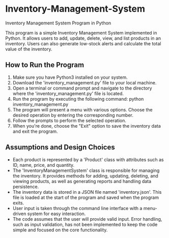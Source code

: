 # Inventory-Management-System
Inventory Management System Program in Python 


This program is a simple Inventory Management System implemented in Python. It allows users to add, update, delete, view, and list products in an inventory. Users can also generate low-stock alerts and calculate the total value of the inventory.

## How to Run the Program
1. Make sure you have Python3 installed on your system.
2. Download the 'inventory_management.py' file to your local machine.
3. Open a terminal or command prompt and navigate to the directory where the 'inventory_management.py' file is located.
4. Run the program by executing the following command:
python inventory_management.py
5. The program will present a menu with various options. Choose the desired operation by entering the corresponding number.
6. Follow the prompts to perform the selected operation.
7. When you're done, choose the "Exit" option to save the inventory data and exit the program.

## Assumptions and Design Choices
- Each product is represented by a 'Product' class with attributes such as ID, name, price, and quantity.
- The 'InventoryManagementSystem' class is responsible for managing the inventory. It provides methods for adding, updating, deleting, and viewing products, as well as generating reports and handling data persistence.
- The inventory data is stored in a JSON file named 'inventory.json'. This file is loaded at the start of the program and saved when the program exits.
- User input is taken through the command line interface with a menu-driven system for easy interaction.
- The code assumes that the user will provide valid input. Error handling, such as input validation, has not been implemented to keep the code simple and focused on the core functionality.
